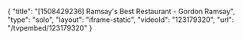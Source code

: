 {
    "title": "[1508429236] Ramsay's Best Restaurant - Gordon Ramsay",
    "type": "solo",
    "layout": "iframe-static",
    "videoId": "123179320",
    "url": "\/tvpembed\/123179320"
}